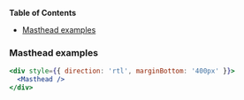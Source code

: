 <!-- START doctoc generated TOC please keep comment here to allow auto update -->
<!-- DON'T EDIT THIS SECTION, INSTEAD RE-RUN doctoc TO UPDATE -->

**Table of Contents**

- [Masthead examples](#Masthead-examples)

<!-- END doctoc generated TOC please keep comment here to allow auto update -->

### Masthead examples

```jsx
<div style={{ direction: 'rtl', marginBottom: '400px' }}>
  <Masthead />
</div>
```
